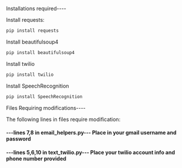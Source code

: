 Installations required----

Install requests:
```bash
pip install requests
```

Install beautifulsoup4
```bash
pip install beautifulsoup4
```

Install twilio
```bash
pip install twilio
```

Install SpeechRecognition
```bash
pip install SpeechRecognition
```

Files Requiring modifications----

The following lines in files require modification:

#### ---lines 7,8 in email_helpers.py--- Place in your gmail username and password

#### ---lines 5,6,10 in text_twilio.py--- Place your twilio account info and phone number provided
